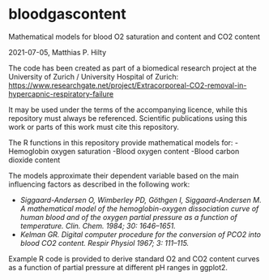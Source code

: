 # bloodgascontent
Mathematical models for blood O2 saturation and content and CO2 content

2021-07-05, Matthias P. Hilty

The code has been created as part of a biomedical research project at the University of Zurich / University Hospital of Zurich:
https://www.researchgate.net/project/Extracorporeal-CO2-removal-in-hypercapnic-respiratory-failure

It may be used under the terms of the accompanying licence, while this repository must always be referenced.
Scientific publications using this work or parts of this work must cite this repository.

The R functions in this repository provide mathematical models for:
-Hemoglobin oxygen saturation
-Blood oxygen content
-Blood carbon dioxide content

The models approximate their dependent variable based on the main influencing factors as described in the following work:
* *Siggaard-Andersen O, Wimberley PD, Göthgen I, Siggaard-Andersen M. A mathematical model of the hemoglobin-oxygen dissociation curve of human blood and of the oxygen partial pressure as a function of temperature. Clin. Chem. 1984; 30: 1646–1651.*
* *Kelman GR. Digital computer procedure for the conversion of PCO2 into blood CO2 content. Respir Physiol 1967; 3: 111–115.*

Example R code is provided to derive standard O2 and CO2 content curves as a function of partial pressure at different pH ranges in ggplot2.
